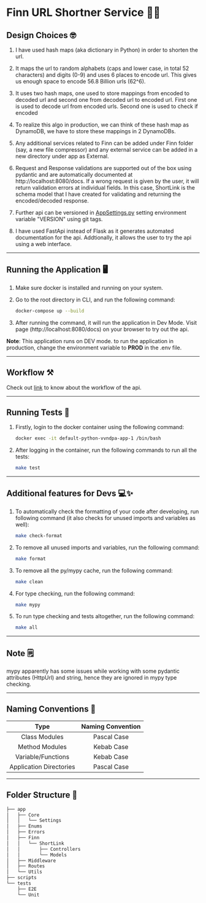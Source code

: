 # Finn URL Shortner Service 🚗✨

## Design Choices 🤓

1. I have used hash maps (aka dictionary in Python) in order to shorten the url.

2. It maps the url to random alphabets (caps and lower case, in total 52 characters) and digits (0-9) and uses 6 places to encode url. This gives us enough space to encode 56.8 Billion urls (62^6).

3. It uses two hash maps, one used to store mappings from encoded to decoded url and second one from decoded url to encoded url. First one is used to decode url from encoded urls. Second one is used to check if encoded

4. To realize this algo in production, we can think of these hash map as DynamoDB, we have to store these mappings in 2 DynamoDBs.

5. Any additional services related to Finn can be added under Finn folder (say, a new file compressor) and any external service can be added in a new directory under app as External.

6. Request and Response validations are supported out of the box using pydantic and are automatically documented at http://localhost:8080/docs. If a wrong request is given by the user, it will return validation errors at individual fields. In this case, ShortLink is the schema model that I have created for validating and returning the encoded/decoded response.

7. Further api can be versioned in [AppSettings.py](/app/Core/Settings/AppSettings.py) setting environment variable "VERSION" using git tags.

8. I have used FastApi instead of Flask as it generates automated documentation for the api. Addtionally, it allows the user to try the api using a web interface.

---

## Running the Application 🖥️

1. Make sure docker is installed and running on your system.
2. Go to the root directory in CLI, and run the following command:

    ```bash
    docker-compose up --build
    ```

3. After running the command, it will run the application in Dev Mode. Visit page (http://localhost:8080/docs) on your browser to try out the api.

**Note**: This application runs on DEV mode. to run the application in production, change the environment variable to **PROD** in the .env file.

---

## Workflow ⚒️

Check out [link](https://app.tango.us/app/workflow/Workflow-with-Finn-Url-Shortner-Api-145be00fef6a43c8b015892b0593d9d3) to know about the workflow of the api.

---

## Running Tests 🧪

1. Firstly, login to the docker container using the following command:

    ```bash
    docker exec -it default-python-vvndpa-app-1 /bin/bash
    ```

2. After logging in the container, run the following commands to run all the tests:

    ```bash
    make test
    ```

---

## Additional features for Devs 💻✨

1. To automatically check the formatting of your code after developing, run following command (it also checks for unused imports and variables as well):

    ```bash
    make check-format
    ```

2. To remove all unused imports and variables, run the following command:

    ```bash
    make format
    ```

3. To remove all the py/mypy cache, run the following command:

    ```bash
    make clean
    ```

4. For type checking, run the following command:

    ```bash
    make mypy
    ```

5. To run type checking and tests altogether, run the following command:

    ```bash
    make all
    ```

---

## Note 🗒️

mypy apparently has some issues while working with some pydantic attributes (HttpUrl) and string, hence they are ignored in mypy type checking.

---

## Naming Conventions 📝

| Type | Naming Convention |
| :---:   | :---: |
| Class Modules | Pascal Case |
| Method Modules | Kebab Case |
| Variable/Functions | Kebab Case |
| Application Directories | Pascal Case |

---

## Folder Structure 📂

```bash
├── app
│   ├── Core
│   │   └── Settings
│   ├── Enums
│   ├── Errors
│   ├── Finn
│   │   └── ShortLink
│   │       ├── Controllers
│   │       └── Models
│   ├── Middleware
│   ├── Routes
│   └── Utils
├── scripts
└── tests
    ├── E2E
    └── Unit
```
